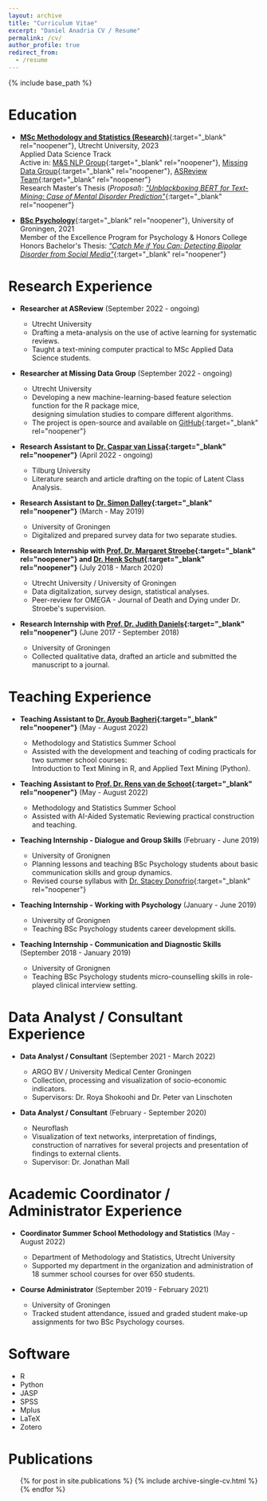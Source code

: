 ```yaml
---
layout: archive
title: "Curriculum Vitae"
excerpt: "Daniel Anadria CV / Resume"
permalink: /cv/
author_profile: true
redirect_from:
  - /resume
---
```


{% include base_path %}

Education
======

* [**MSc Methodology and Statistics (Research)**](https://www.uu.nl/en/masters/methodology-and-statistics-behavioural-biomedical-and-social-sciences){:target="_blank" rel="noopener"}, Utrecht University, 2023\
Applied Data Science Track\
Active in: [M&S NLP Group](https://nlp.sites.uu.nl/){:target="_blank" rel="noopener"}, [Missing Data Group](https://www.uu.nl/en/organisation/methodology-and-statistics/missing-data){:target="_blank" rel="noopener"}, [ASReview Team](https://asreview.nl/){:target="_blank" rel="noopener"}\
Research Master's Thesis (*Proposal*): [*"Unblackboxing BERT for Text-Mining: Case of Mental Disorder Prediction"*](http://danadria.github.io/files/MSc_Thesis_Proposal.pdf){:target="_blank" rel="noopener"}


* [**BSc Psychology**](https://www.rug.nl/bachelors/psychology-en/?lang=en){:target="_blank" rel="noopener"}, University of Groningen, 2021\
Member of the Excellence Program for Psychology & Honors College\
Honors Bachelor's Thesis: [*"Catch Me if You Can: Detecting Bipolar Disorder from Social Media"*](http://danadria.github.io/files/HBT_Anadria_s3091678.pdf){:target="_blank" rel="noopener"}


Research Experience
======

* **Researcher at ASReview** (September 2022 - ongoing)
  * Utrecht University
  * Drafting a meta-analysis on the use of active learning for systematic reviews.
  * Taught a text-mining computer practical to MSc Applied Data Science students.

* **Researcher at Missing Data Group** (September 2022 - ongoing)
  * Utrecht University
  * Developing a new machine-learning-based feature selection function for the R package mice,\
    designing simulation studies to compare different algorithms.
  * The project is open-source and available on [GitHub](https://github.com/danadria/feature.selector){:target="_blank" rel="noopener"}

* **Research Assistant to [Dr. Caspar van Lissa](https://www.tilburguniversity.edu/staff/c-j-vanlissa){:target="_blank" rel="noopener"}** (April 2022 - ongoing)
  * Tilburg University
  * Literature search and article drafting on the topic of Latent Class Analysis.

* **Research Assistant to [Dr. Simon Dalley](https://www.rug.nl/staff/s.e.dalley/research){:target="_blank" rel="noopener"}** (March - May 2019)
  * University of Groningen
  * Digitalized and prepared survey data for two separate studies.

* **Research Internship with [Prof. Dr. Margaret Stroebe](https://www.uu.nl/staff/msstroebe){:target="_blank" rel="noopener"} and [Dr. Henk Schut](https://www.uu.nl/staff/hschut){:target="_blank" rel="noopener"}** (July 2018 - March 2020)
  * Utrecht University / University of Groningen
  * Data digitalization, survey design, statistical analyses.
  * Peer-review for OMEGA - Journal of Death and Dying under Dr. Stroebe's supervision.

* **Research Internship with [Prof. Dr. Judith Daniels](https://www.rug.nl/staff/j.k.daniels/){:target="_blank" rel="noopener"}** (June 2017 - September 2018)
  * University of Groningen
  * Collected qualitative data, drafted an article and submitted the manuscript to a journal.

Teaching Experience
======

* **Teaching Assistant to [Dr. Ayoub Bagheri](https://ayoubbagheri.nl/){:target="_blank" rel="noopener"}** (May - August 2022)
  * Methodology and Statistics Summer School
  * Assisted with the development and teaching of coding practicals for two summer school courses:\
    Introduction to Text Mining in R, and Applied Text Mining (Python).

* **Teaching Assistant to [Prof. Dr. Rens van de Schoot](https://www.rensvandeschoot.com/about-rens/){:target="_blank" rel="noopener"}** (May - August 2022)
  * Methodology and Statistics Summer School
  * Assisted with AI-Aided Systematic Reviewing practical construction and teaching.

* **Teaching Internship - Dialogue and Group Skills** (February - June 2019)
  * University of Gronignen
  * Planning lessons and teaching BSc Psychology students about basic communication skills and group dynamics.
  * Revised course syllabus with [Dr. Stacey Donofrio](https://www.rug.nl/staff/s.m.donofrio/){:target="_blank" rel="noopener"}

* **Teaching Internship - Working with Psychology** (January - June 2019)
  * University of Gronignen
  * Teaching BSc Psychology students career development skills.

* **Teaching Internship - Communication and Diagnostic Skills** (September 2018 - January 2019)
  * University of Gronignen
  * Teaching BSc Psychology students micro-counselling skills in role-played clinical interview setting.

Data Analyst / Consultant Experience
======

* **Data Analyst / Consultant** (September 2021 - March 2022)
  * ARGO BV / University Medical Center Groningen 
  * Collection, processing and visualization of socio-economic indicators.
  * Supervisors: Dr. Roya Shokoohi and Dr. Peter van Linschoten

* **Data Analyst / Consultant** (February - September 2020)
  * Neuroflash
  * Visualization of text networks, interpretation of findings,\
    construction of narratives for several projects and presentation of findings to external clients.
  * Supervisor: Dr. Jonathan Mall

Academic Coordinator / Administrator Experience
======

* **Coordinator Summer School Methodology and Statistics** (May - August 2022)
  * Department of Methodology and Statistics, Utrecht University
  * Supported my department in the organization and administration of 18 summer school courses for over 650 students.

* **Course Administrator** (September 2019 - February 2021)
  * University of Groningen
  * Tracked student attendance, issued and graded student make-up assignments for two BSc Psychology courses.

Software
======
* R
* Python
* JASP
* SPSS
* Mplus
* LaTeX
* Zotero

Publications
======
  <ul>{% for post in site.publications %}
    {% include archive-single-cv.html %}
  {% endfor %}</ul>
  



